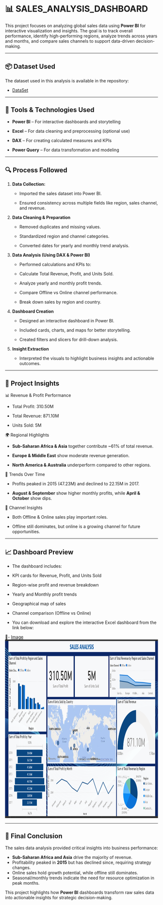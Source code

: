 # 📊 SALES_ANALYSIS_DASHBOARD

This project focuses on analyzing global sales data using **Power BI** for interactive visualization and insights. The goal is to track overall performance, identify high-performing regions, analyze trends across years and months, and compare sales channels to support data-driven decision-making.

---

## 📦 Dataset Used
The dataset used in this analysis is available in the repository:
- <a href="https://github.com/Pranjal12-29/SALES_ANALYSIS_DASHBOARD/blob/main/sales_dashboard.pbit">DataSet</a>

---

## 🧰 Tools & Technologies Used

- **Power BI** – For interactive dashboards and storytelling

- **Excel** – For data cleaning and preprocessing (optional use)

- **DAX** – For creating calculated measures and KPIs

- **Power Query** – For data transformation and modeling
---
## 🔍 Process Followed
1. **Data Collection:**
    - Imported the sales dataset into Power BI.

    - Ensured consistency across multiple fields like region, sales channel, and revenue.

2. **Data Cleaning & Preparation**

    - Removed duplicates and missing values.

    - Standardized region and channel categories.

    - Converted dates for yearly and monthly trend analysis.

3. **Data Analysis (Using DAX & Power BI)**

    - Performed calculations and KPIs to:

    - Calculate Total Revenue, Profit, and Units Sold.

    - Analyze yearly and monthly profit trends.

    - Compare Offline vs Online channel performance.

    - Break down sales by region and country.

4. **Dashboard Creation**

    - Designed an interactive dashboard in Power BI.

    - Included cards, charts, and maps for better storytelling.

    - Created filters and slicers for drill-down analysis.

5. **Insight Extraction**

    - Interpreted the visuals to highlight business insights and actionable outcomes.
---

## 🧠 Project Insights
📊 Revenue & Profit Performance

  - Total Profit: 310.50M

  - Total Revenue: 871.10M

  - Units Sold: 5M

🌍 Regional Highlights

  - **Sub-Saharan Africa & Asia** together contribute ~61% of total revenue.

  - **Europe & Middle East** show moderate revenue generation.

  - **North America & Australia** underperform compared to other regions.

📅 Trends Over Time

  - Profits peaked in 2015 (47.23M) and declined to 22.15M in 2017.

  - **August & September** show higher monthly profits, while **April & October** show dips.

🛒 Channel Insights

  - Both Offline & Online sales play important roles.

  - Offline still dominates, but online is a growing channel for future opportunities.
---
## 📈 Dashboard Preview

  - The dashboard includes:

  - KPI cards for Revenue, Profit, and Units Sold

  - Region-wise profit and revenue breakdown

  - Yearly and Monthly profit trends

  - Geographical map of sales

  - Channel comparison (Offline vs Online)

  - You can download and explore the interactive Excel dashboard from the link below:

🔗- <a href=https://github.com/Pranjal12-29/SALES_ANALYSIS_DASHBOARD/blob/main/Dashboard.png>Image</a>
<img width="1035" height="589" alt="picture" src="https://github.com/Pranjal12-29/SALES_ANALYSIS_DASHBOARD/blob/main/Dashboard.png" />

---
## 🧾 Final Conclusion

 The sales data analysis provided critical insights into business performance:

  - **Sub-Saharan Africa and Asia** drive the majority of revenue.
  - Profitability peaked in **2015** but has declined since, requiring strategy changes.
  - Online sales hold growth potential, while offline still dominates.
  - Seasonal/monthly trends indicate the need for resource optimization in peak months.

This project highlights how **Power BI** dashboards transform raw sales data into actionable insights for strategic decision-making.
